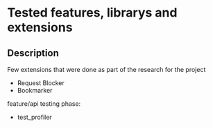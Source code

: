 # Tested features, librarys and extensions

## Description

Few extensions that were done as part of the research for the project 

* Request Blocker
* Bookmarker

feature/api testing phase:

* test_profiler
